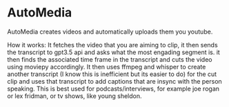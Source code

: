 # AutoMedia

AutoMedia creates videos and automatically uploads them you youtube. 

How it works:
It fetches the video that you are aiming to clip, it then sends the transcript to gpt3.5 api and asks what the most engading segment is. it then finds the associated time frame in the transcript and cuts the video using moviepy accordingly. It then uses ffmpeg and whisper to create another transcript (I know this is inefficient but its easier to do) for the cut clip and uses that transcript to add captions that are insync with the person speaking. This is best used for podcasts/interviews, for example joe rogan or lex fridman, or tv shows, like young sheldon.

